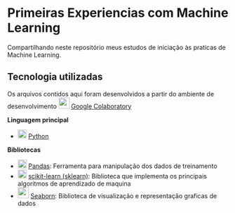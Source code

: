 # Primeiras Experiencias com Machine Learning

Compartilhando neste repositório meus estudos de iniciação às praticas de Machine Learning.

## Tecnologia utilizadas
Os arquivos contidos aqui foram desenvolvidos a partir do ambiente de desenvolvimento <image height="25px" src="https://colab.research.google.com/img/colab_favicon_256px.png"/> <a href="colab.research.google.com">Google Colaboratory</a>

**Linguagem principal**
- <image height="20px" src="https://docs.python.org/3/_static/py.svg"/> <a href="https://www.python.org/">Python</a>

**Bibliotecas**
- <image height="20px" src="https://pandas.pydata.org//static/img/favicon_white.ico"/> <a href="https://pandas.pydata.org/">Pandas</a>: Ferramenta para manipulação dos dados de treinamento
- <image height="20px" src="https://scikit-learn.org/stable/_static/scikit-learn-logo-small.png"/> <a href="https://scikit-learn.org/stable/">scikit-learn (sklearn)</a>: Biblioteca que implementa os principais algoritmos de aprendizado de maquina
- <image height="25px" src="https://seaborn.pydata.org/_images/logo-tall-lightbg.svg"/> <a href="https://seaborn.pydata.org/">Seaborn</a>: Biblioteca de visualização e representação graficas de dados


